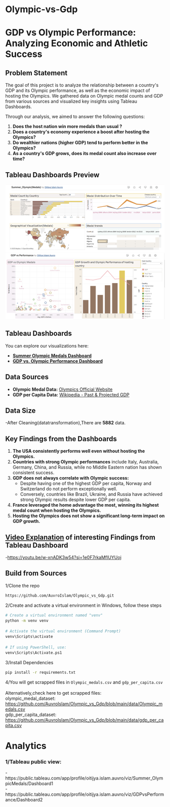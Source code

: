 # Olympic-vs-Gdp
# **GDP vs Olympic Performance: Analyzing Economic and Athletic Success**  

## **Problem Statement**  

The goal of this project is to analyze the relationship between a country's GDP and its Olympic performance, as well as the economic impact of hosting the Olympics. We gathered data on Olympic medal counts and GDP from various sources and visualized key insights using Tableau Dashboards.  

Through our analysis, we aimed to answer the following questions:  

1. **Does the host nation win more medals than usual ?**  
2. **Does a country's economy experience a boost after hosting the Olympics?**  
3. **Do wealthier nations (higher GDP) tend to perform better in the Olympics?**  
4. **As a country's GDP grows, does its medal count also increase over time?**

   
## **Tableau Dashboards Preview**
![previewImage1](./Preview/preview1.png)
![previewImage2](./Preview/preview2.png)
## **Tableau Dashboards**  
You can explore our visualizations here:  
- [**Summer Olympic Medals Dashboard**](https://public.tableau.com/app/profile/oitijya.islam.auvro/viz/Summer_OlympicMedals/Dashboard1)  
- [**GDP vs. Olympic Performance Dashboard**](https://public.tableau.com/app/profile/oitijya.islam.auvro/viz/GDPvsPerformance/Dashboard2)  

## **Data Sources**  
- **Olympic Medal Data:** [Olympics Official Website](https://www.olympics.com/en/olympic-games/paris-2024/medals)  
- **GDP per Capita Data:** [Wikipedia - Past & Projected GDP](https://en.wikipedia.org/wiki/List_of_countries_by_past_and_projected_GDP_(nominal)_per_capita)  

## **Data Size**
-After Cleaning(datatransformation),There are **5882** data.
## **Key Findings from the Dashboards**  

1. **The USA consistently performs well even without hosting the Olympics.**  
2. **Countries with strong Olympic performances** include Italy, Australia, Germany, China, and Russia, while no Middle Eastern nation has shown consistent success.  
3. **GDP does not always correlate with Olympic success:**  
   - Despite having one of the highest GDP per capita, Norway and Switzerland do not perform exceptionally well.  
   - Conversely, countries like Brazil, Ukraine, and Russia have achieved strong Olympic results despite lower GDP per capita.  
4. **France leveraged the home advantage the most, winning its highest medal count when hosting the Olympics.**  
5. **Hosting the Olympics does not show a significant long-term impact on GDP growth.**  
## **[Video Explanation](https://youtu.be/w-xnADK3w54?si=1e0F7rkaMflUYUoj) of interesting Findings from Tableau Dashboard**  
-https://youtu.be/w-xnADK3w54?si=1e0F7rkaMflUYUoj

## Build from Sources<br>
1/Clone the repo<br>
```bash
https://github.com/AuvroIslam/Olympic_vs_Gdp.git
```
2/Create and activate a virtual environment in Windows, follow these steps
```bash
# Create a virtual environment named "venv"
python -m venv venv

# Activate the virtual environment (Command Prompt)
venv\Scripts\activate

# If using PowerShell, use:
venv\Scripts\Activate.ps1
```
3/Install Dependencies
```bash
pip install -r requirements.txt
```
4/You will get scrapped files in `Olympic_medals.csv` and `gdp_per_capita.csv`<br>
<br>
Alternatively,check here to get scrapped files:<br>
olympic_medal_dataset:<br>
https://github.com/AuvroIslam/Olympic_vs_Gdp/blob/main/data/Olympic_medals.csv
<br>gdp_per_capita_dataset:<br>
https://github.com/AuvroIslam/Olympic_vs_Gdp/blob/main/data/gdp_per_capita.csv

# Analytics
<h3>1/Tableau public view:</h3>
-https://public.tableau.com/app/profile/oitijya.islam.auvro/viz/Summer_OlympicMedals/Dashboard1<br>
-https://public.tableau.com/app/profile/oitijya.islam.auvro/viz/GDPvsPerformance/Dashboard2<br>
